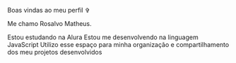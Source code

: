 Boas vindas ao meu perfil ✞

Me chamo Rosalvo Matheus.

Estou estudando na Alura
Estou me desenvolvendo na linguagem JavaScript
Utilizo esse espaço para minha organização e compartilhamento dos meu projetos desenvolvidos

